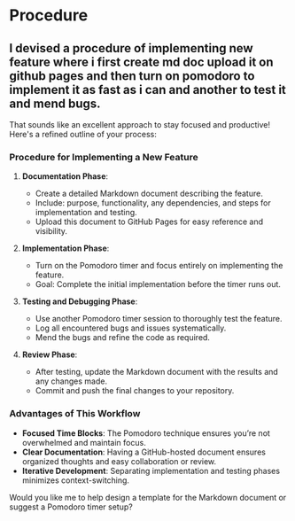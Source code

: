 # Procedure

## I devised a procedure of implementing new feature where i first create md doc upload it on github pages and then turn on pomodoro to implement it as fast as i can and another to test it and mend bugs.

That sounds like an excellent approach to stay focused and productive! Here's a refined outline of your process:

### Procedure for Implementing a New Feature

1. **Documentation Phase**:

    - Create a detailed Markdown document describing the feature.
    - Include: purpose, functionality, any dependencies, and steps for implementation and testing.
    - Upload this document to GitHub Pages for easy reference and visibility.

2. **Implementation Phase**:

    - Turn on the Pomodoro timer and focus entirely on implementing the feature.
    - Goal: Complete the initial implementation before the timer runs out.

3. **Testing and Debugging Phase**:

    - Use another Pomodoro timer session to thoroughly test the feature.
    - Log all encountered bugs and issues systematically.
    - Mend the bugs and refine the code as required.

4. **Review Phase**:
    - After testing, update the Markdown document with the results and any changes made.
    - Commit and push the final changes to your repository.

### Advantages of This Workflow

-   **Focused Time Blocks**: The Pomodoro technique ensures you’re not overwhelmed and maintain focus.
-   **Clear Documentation**: Having a GitHub-hosted document ensures organized thoughts and easy collaboration or review.
-   **Iterative Development**: Separating implementation and testing phases minimizes context-switching.

Would you like me to help design a template for the Markdown document or suggest a Pomodoro timer setup?
